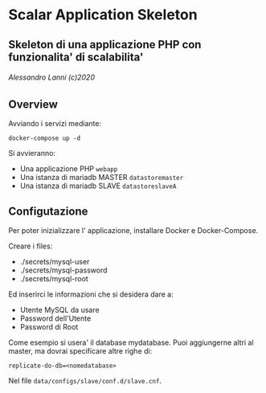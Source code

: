# Scalar Application Skeleton

## Skeleton di una applicazione PHP con funzionalita' di scalabilita'

###### Alessandro Lanni (c)2020

## Overview

Avviando i servizi mediante:

````
docker-compose up -d
````
Si avvieranno:

- Una applicazione PHP `webapp`
- Una istanza di mariadb MASTER `datastoremaster`
- Una istanza di mariadb SLAVE `datastoreslaveA`

## Configutazione

Per poter inizializzare l' applicazione, installare Docker e Docker-Compose.

Creare i files:

- ./secrets/mysql-user
- ./secrets/mysql-password
- ./secrets/mysql-root

Ed inserirci le informazioni che si desidera dare a:

- Utente MySQL da usare
- Password dell'Utente
- Password di Root


Come esempio si usera' il database mydatabase. Puoi aggiungerne altri al master, 
ma dovrai specificare altre righe di:

````
replicate-do-db=<nomedatabase>
````

Nel file `data/configs/slave/conf.d/slave.cnf`.

